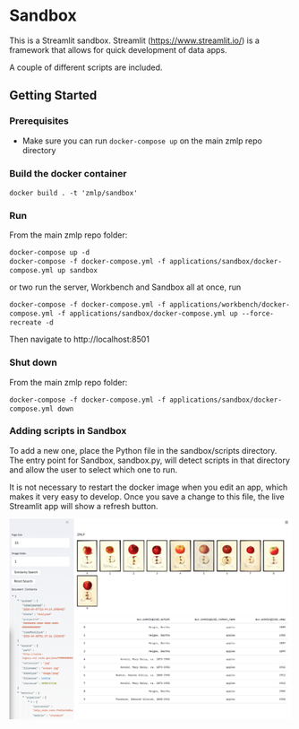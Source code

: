 # Sandbox

This is a Streamlit sandbox. Streamlit (https://www.streamlit.io/) is a framework that allows for quick development of data apps.

A couple of different scripts are included.

## Getting Started

### Prerequisites

- Make sure you can run `docker-compose up` on the main zmlp repo directory

### Build the docker container

```
docker build . -t 'zmlp/sandbox'
```

### Run

From the main zmlp repo folder:

```
docker-compose up -d
docker-compose -f docker-compose.yml -f applications/sandbox/docker-compose.yml up sandbox
```

or two run the server, Workbench and Sandbox all at once, run

```
docker-compose -f docker-compose.yml -f applications/workbench/docker-compose.yml -f applications/sandbox/docker-compose.yml up --force-recreate -d
```


Then navigate to http://localhost:8501

### Shut down

From the main zmlp repo folder:
```
docker-compose -f docker-compose.yml -f applications/sandbox/docker-compose.yml down
```

### Adding scripts in Sandbox

To add a new one, place the Python file in the sandbox/scripts directory. The entry point for Sandbox, sandbox.py, will detect scripts in that directory and allow
the user to select which one to run.

It is not necessary to restart the docker image when you edit an app, which makes it very easy to
develop. Once you save a change to this file, the live Streamlit app will show a refresh button.

!["Sandbox"](sandbox_pom.png "Sandbox")
